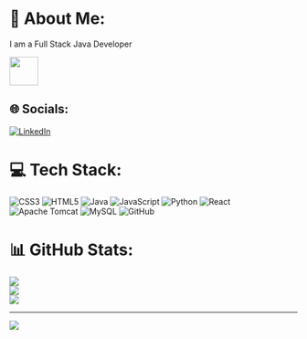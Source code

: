 # 💫 About Me:
I am a Full Stack Java Developer

<img aligh="center" width=50px src="https://i.pinimg.com/736x/7f/be/fe/7fbefe7c1b9b28386deb33c9da88f0ed.jpg">

## 🌐 Socials:
[![LinkedIn](https://img.shields.io/badge/LinkedIn-%230077B5.svg?logo=linkedin&logoColor=white)](https://linkedin.com/in/ManasaDharma  ) 

# 💻 Tech Stack:
![CSS3](https://img.shields.io/badge/css3-%231572B6.svg?style=for-the-badge&logo=css3&logoColor=white) ![HTML5](https://img.shields.io/badge/html5-%23E34F26.svg?style=for-the-badge&logo=html5&logoColor=white) ![Java](https://img.shields.io/badge/java-%23ED8B00.svg?style=for-the-badge&logo=openjdk&logoColor=white) ![JavaScript](https://img.shields.io/badge/javascript-%23323330.svg?style=for-the-badge&logo=javascript&logoColor=%23F7DF1E) ![Python](https://img.shields.io/badge/python-3670A0?style=for-the-badge&logo=python&logoColor=ffdd54) ![React](https://img.shields.io/badge/react-%2320232a.svg?style=for-the-badge&logo=react&logoColor=%2361DAFB) ![Apache Tomcat](https://img.shields.io/badge/apache%20tomcat-%23F8DC75.svg?style=for-the-badge&logo=apache-tomcat&logoColor=black) ![MySQL](https://img.shields.io/badge/mysql-4479A1.svg?style=for-the-badge&logo=mysql&logoColor=white) ![GitHub](https://img.shields.io/badge/github-%23121011.svg?style=for-the-badge&logo=github&logoColor=white)
# 📊 GitHub Stats:
![](https://github-readme-stats.vercel.app/api?username=ManasaDharmaa&theme=dark&hide_border=false&include_all_commits=true&count_private=false)<br/>
![](https://github-readme-streak-stats.herokuapp.com/?user=ManasaDharmaa&theme=dark&hide_border=false)<br/>
![](https://github-readme-stats.vercel.app/api/top-langs/?username=ManasaDharmaa&theme=dark&hide_border=false&include_all_commits=true&count_private=false&layout=compact)

---
[![](https://visitcount.itsvg.in/api?id=ManasaDharmaa&icon=0&color=0)](https://visitcount.itsvg.in)

<!-- Proudly created with GPRM ( https://gprm.itsvg.in ) -->
